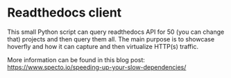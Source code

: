 # Readthedocs client

This small Python script can query readthedocs API for 50 (you can change that) projects and then query them all.
The main purpose is to showcase hoverfly and how it can capture and then virtualize HTTP(s) traffic.

More information can be found in this blog post: https://www.specto.io/speeding-up-your-slow-dependencies/